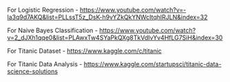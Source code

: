 For Logistic Regression - https://www.youtube.com/watch?v=-la3q9d7AKQ&list=PLLssT5z_DsK-h9vYZkQkYNWcItqhlRJLN&index=32

For Naive Bayes Classification - https://www.youtube.com/watch?v=2_dJXh1qqe0&list=PLAwxTw4SYaPkQXg8TkVdIvYv4HfLG7SiH&index=30

For Titanic Dataset - https://www.kaggle.com/c/titanic

For Titanic Data Analysis - https://www.kaggle.com/startupsci/titanic-data-science-solutions
